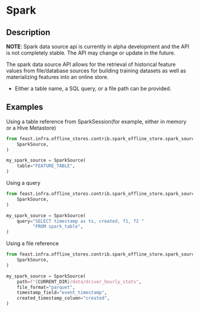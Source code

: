 # Spark

## Description

**NOTE**: Spark data source api is currently in alpha development and the API is not completely stable. The API may change or update in the future.

The spark data source API allows for the retrieval of historical feature values from file/database sources for building training datasets as well as materializing features into an online store.

* Either a table name, a SQL query, or a file path can be provided.

## Examples

Using a table reference from SparkSession(for example, either in memory or a Hive Metastore)

```python
from feast.infra.offline_stores.contrib.spark_offline_store.spark_source import (
    SparkSource,
)

my_spark_source = SparkSource(
    table="FEATURE_TABLE",
)
```

Using a query

```python
from feast.infra.offline_stores.contrib.spark_offline_store.spark_source import (
    SparkSource,
)

my_spark_source = SparkSource(
    query="SELECT timestamp as ts, created, f1, f2 "
          "FROM spark_table",
)
```

Using a file reference

```python
from feast.infra.offline_stores.contrib.spark_offline_store.spark_source import (
    SparkSource,
)

my_spark_source = SparkSource(
    path=f"{CURRENT_DIR}/data/driver_hourly_stats",
    file_format="parquet",
    timestamp_field="event_timestamp",
    created_timestamp_column="created",
)
```

